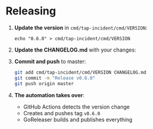 # Releasing

1. **Update the version** in `cmd/tap-incident/cmd/VERSION`:
   ```
   echo "0.6.0" > cmd/tap-incident/cmd/VERSION
   ```

2. **Update the CHANGELOG.md** with your changes:

3. **Commit and push** to master:
   ```bash
   git add cmd/tap-incident/cmd/VERSION CHANGELOG.md
   git commit -m "Release v0.6.0"
   git push origin master
   ```

4. **The automation takes over**:
   - GitHub Actions detects the version change
   - Creates and pushes tag `v0.6.0`
   - GoReleaser builds and publishes everything
